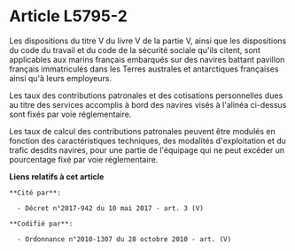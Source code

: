 # Article L5795-2

Les dispositions du titre V du livre V de la partie V, ainsi que les dispositions du code du travail et du code de la
sécurité sociale qu'ils citent, sont applicables aux marins français embarqués sur des navires battant pavillon français
immatriculés dans les Terres australes et antarctiques françaises ainsi qu'à leurs employeurs.

Les taux des contributions patronales et des cotisations personnelles dues au titre des services accomplis à bord des navires
visés à l'alinéa ci-dessus sont fixés par voie réglementaire.

Les taux de calcul des contributions patronales peuvent être modulés en fonction des caractéristiques techniques, des
modalités d'exploitation et du trafic desdits navires, pour une partie de l'équipage qui ne peut excéder un pourcentage fixé
par voie réglementaire.

**Liens relatifs à cet article**

	**Cité par**:

	  - Décret n°2017-942 du 10 mai 2017 - art. 3 (V)

	**Codifié par**:

	  - Ordonnance n°2010-1307 du 28 octobre 2010 - art. (V)
